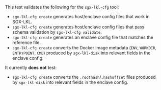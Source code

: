 This test validates the following for the `sgx-lkl-cfg` tool:
- `sgx-lkl-cfg create` generates host/enclave config files that work in SGX-LKL.
- `sgx-lkl-cfg create` generates host/enclave config files that pass schema validation by `sgx-lkl-cfg validate`.
- `sgx-lkl-cfg create` generates an enclave config file that matches the reference file.
- `sgx-lkl-cfg create` converts the Docker image metadata (`ENV`, `WORKDIR`, `ENTRYPOINT`, `CMD`) produced by `sgx-lkl-disk` into relevant fields in the enclave config.

It currently **does not** test:
- `sgx-lkl-cfg create` converts the `.roothash`/`.hashoffset` files produced by `sgx-lkl-disk` into relevant fields in the enclave config.
